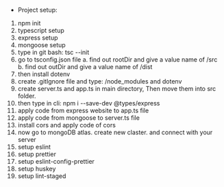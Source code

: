 * Project setup:

1. npm init
2. typescript setup
3. express setup
4. mongoose setup
5. type in git bash: tsc --init
6. go to tsconfig.json file
    a. find out rootDir and give a value name of /src 
    b. find out outDir and give a value name of /dist
7. then install dotenv
8. create .gitIgnore file and type: /node_modules and dotenv 
9. create server.ts and app.ts in main directory, Then move them into src folder.
10. then type in cli: npm i --save-dev @types/express
11. apply  code from express website to app.ts file
12. apply code from mongoose to server.ts file
13. install cors and apply code of cors
14. now go to mongoDB atlas. create new claster. and connect with your server
15. setup eslint
16. setup prettier
17. setup eslint-config-prettier
18. setup huskey
19. setup lint-staged

